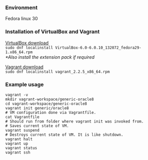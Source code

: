 ### Environment

Fedora linux 30

### Installation of VirtualBox and Vagrant

[VirtualBox download](https://www.virtualbox.org/wiki/Downloads)  
`sudo dnf localinstall VirtualBox-6.0-6.0.10_132072_fedora29-1.x86_64.rpm`  
*\*Also install the extension pack if required*  

[Vagrant download](https://www.vagrantup.com/downloads.html)  
`sudo dnf localinstall vagrant_2.2.5_x86_64.rpm`  

### Example usage
```console
vagrant -v
mkdir vagrant-workspace/generic-oracle8
cd vagrant-workspace/generic-oracle8
vagrant init generic/oracle8
# VM configuration done via Vagrantfile.
cat Vagrantfile
# Should run from folder where vagrant init was invoked from.
# Saves current state of VM.
vagrant suspend 
# Destroys current state of VM. It is like shutdown.
vagrant halt
vagrant up 
vagrant status
vagrant ssh
```
